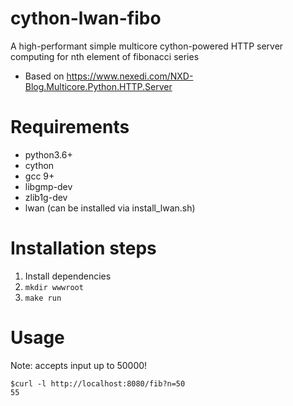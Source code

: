 # cython-lwan-fibo
A high-performant simple multicore cython-powered HTTP server computing for nth element of fibonacci series
- Based on https://www.nexedi.com/NXD-Blog.Multicore.Python.HTTP.Server

# Requirements

- python3.6+
- cython
- gcc 9+
- libgmp-dev
- zlib1g-dev
- lwan (can be installed via install_lwan.sh)

# Installation steps
1) Install dependencies
2) `mkdir wwwroot`
3) `make run`

# Usage
Note: accepts input up to 50000!
```
$curl -l http://localhost:8080/fib?n=50
55
```
